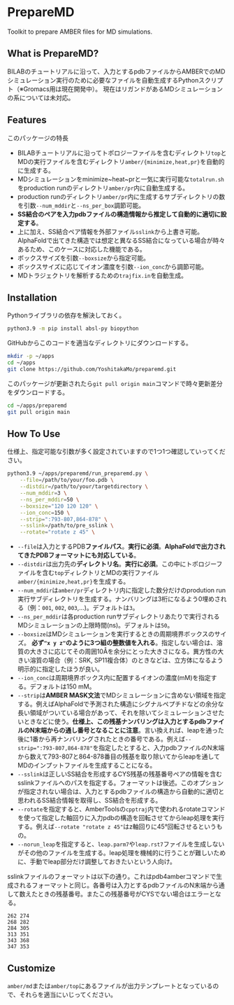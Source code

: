 # PrepareMD

Toolkit to prepare AMBER files for MD simulations.

## What is PrepareMD?

BILABのチュートリアルに沿って、入力とするpdbファイルからAMBERでのMDシミュレーション実行のために必要なファイルを自動生成するPythonスクリプト（※Gromacs用は現在開発中）。
現在はリガンドがあるMDシミュレーションの系については未対応。

## Features

このパッケージの特長
- BILABチュートリアルに沿ってトポロジーファイルを含むディレクトリ`top`とMDの実行ファイルを含むディレクトリ`amber/{minimize,heat,pr}`を自動的に生成する。
- MDシミュレーションをminimize~heat~prと一気に実行可能な`totalrun.sh`をproduction runのディレクトリ`amber/pr`内に自動生成する。
- production runのディレクトリ`amber/pr`内に生成するサブディレクトリの数を引数`--num_mddir`と`--ns_per_box`調節可能。
- **SS結合のペアを入力pdbファイルの構造情報から推定して自動的に適切に設定する**。
- 上に加え、SS結合ペア情報を外部ファイル`sslink`から上書き可能。AlphaFoldで出てきた構造では想定と異なるSS結合になっている場合が時々あるため、このケースに対応した機能である。
- ボックスサイズを引数`--boxsize`から指定可能。
- ボックスサイズに応じてイオン濃度を引数`--ion_conc`から調節可能。
- MDトラジェクトリを解析するための`trajfix.in`を自動生成。

## Installation

Pythonライブラリの依存を解決しておく。

```bash
python3.9 -m pip install absl-py biopython
```

GitHubからこのコードを適当なディレクトリにダウンロードする。

```bash
mkdir -p ~/apps
cd ~/apps
git clone https://github.com/YoshitakaMo/preparemd.git
```

このパッケージが更新されたら`git pull origin main`コマンドで時々更新差分をダウンロードする。

```bash
cd ~/apps/preparemd
git pull origin main
```

## How To Use

仕様上、指定可能な引数が多く設定されていますので1つ1つ確認していってください。

```bash
python3.9 ~/apps/preparemd/run_preparemd.py \
    --file=/path/to/your/foo.pdb \
    --distdir=/path/to/your/targetdirectory \
    --num_mddir=3 \
    --ns_per_mddir=50 \
    --boxsize="120 120 120" \
    --ion_conc=150 \
    --strip=":793-807,864-878" \
    --sslink=/path/to/pre_sslink \
    --rotate="rotate z 45" \
```

- `--file`は入力とするPDB**ファイルパス**。**実行に必須**。**AlphaFoldで出力されてきたPDBフォーマットにも対応している**。
- `--distdir`は出力先の**ディレクトリ名**。**実行に必須**。この中にトポロジーファイルを含む`top`ディレクトリとMDの実行ファイル`amber/{minimize,heat,pr}`を生成する。
- `--num_mddir`は`amber/pr`ディレクトリ内に指定した数分だけのprodution run実行サブディレクトリを生成する。ナンバリングは3桁になるよう0埋めされる（例：`001`, `002`, `003`,...)。デフォルトは`3`。
- `--ns_per_mddir`は各production runサブディレクトリあたりで実行されるMDシミュレーションの上限時間(ns)。デフォルトは`50`。
- `--boxsize`はMDシミュレーションを実行するときの周期境界ボックスのサイズ。 **必ず`"x y z"`のように3つ組の整数値を入れる**。指定しない場合は、溶質の大きさに応じてその周囲10Åを余分にとった大きさになる。異方性の大きい溶質の場合（例：SRK, SP11複合体）のときなどは、立方体になるよう明示的に指定したほうが良い。
- `--ion_conc`は周期境界ボックス内に配置するイオンの濃度(mM)を指定する。デフォルトは150 mM。
- `--strip`は**AMBER MASK文法**でMDシミュレーションに含めない領域を指定する。例えばAlphaFoldで予測された構造にシグナルペプチドなどの余分な長い領域がついている場合があって、それを除いてシミュレーションさせたいときなどに使う。**仕様上、この残基ナンバリングは入力とするpdbファイルのN末端からの通し番号となることに注意**。言い換えれば、leapを通った後に1番から再ナンバリングされたときの番号である。例えば`--strip=":793-807,864-878"`を指定したとすると、入力pdbファイルのN末端から数えて793-807と864-878番目の残基を取り除いてからleapを通してMDのインプットファイルを生成することになる。
- `--sslink`は正しいSS結合を形成するCYS残基の残基番号ペアの情報を含むsslinkファイルへのパスを指定する。フォーマットは後述。このオプションが指定されない場合は、入力とするpdbファイルの構造から自動的に適切と思われるSS結合情報を取得し、SS結合を形成する。
- `--rotate`を指定すると、AmberToolsの`cpptraj`内で使われるrotateコマンドを使って指定した軸回りに入力pdbの構造を回転させてからleap処理を実行する。例えば`--rotate "rotate z 45"`はz軸回りに45°回転させるというもの。
- `--norun_leap`を指定すると、`leap.parm7`や`leap.rst7`ファイルを生成しないがその他のファイルを生成する。leap処理を機械的に行うことが難しいために、手動でleap部分だけ調整しておきたいという人向け。

sslinkファイルのフォーマットは以下の通り。これはpdb4amberコマンドで生成されるフォーマットと同じ。各番号は入力とするpdbファイルのN末端から通して数えたときの残基番号。またこの残基番号がCYSでない場合はエラーとなる。

```:sslink
262 274
268 282
284 305
313 351
343 368
347 353
```

## Customize

`amber/md`または`amber/top`にあるファイルが出力テンプレートとなっているので、それらを適当にいじってください。
